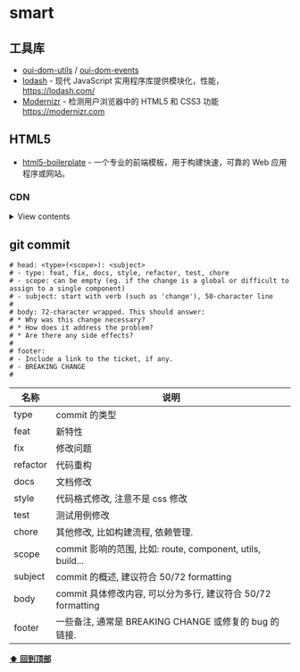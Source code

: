 # smart

## 工具库

* [oui-dom-utils](https://github.com/oneuijs/oui-dom-utils) / [oui-dom-events](https://github.com/oneuijs/oui-dom-events)
* [lodash](https://github.com/lodash/lodash) - 现代 JavaScript 实用程序库提供模块化，性能，https://lodash.com/
* [Modernizr](https://github.com/Modernizr/Modernizr) - 检测用户浏览器中的 HTML5 和 CSS3 功能 https://modernizr.com

## HTML5

* [html5-boilerplate](https://github.com/h5bp/html5-boilerplate) - 一个专业的前端模板，用于构建快速，可靠的 Web 应用程序或网站。

### CDN

<details>
<summary>View contents</summary>

* <script src="https://cdn.bootcss.com/jquery/3.3.1/jquery.js"></script>

</details>

## git commit
````
# head: <type>(<scope>): <subject>
# - type: feat, fix, docs, style, refactor, test, chore
# - scope: can be empty (eg. if the change is a global or difficult to assign to a single component)
# - subject: start with verb (such as 'change'), 50-character line
#
# body: 72-character wrapped. This should answer:
# * Why was this change necessary?
# * How does it address the problem?
# * Are there any side effects?
#
# footer: 
# - Include a link to the ticket, if any.
# - BREAKING CHANGE
#
````
名称 | 说明
---|---
type | commit 的类型
feat | 新特性
fix |修改问题
refactor| 代码重构
docs| 文档修改
style| 代码格式修改, 注意不是 css 修改
test|测试用例修改
chore| 其他修改, 比如构建流程, 依赖管理.
scope| commit 影响的范围, 比如: route, component, utils, build...
subject| commit 的概述, 建议符合 50/72 formatting
body|commit 具体修改内容, 可以分为多行, 建议符合 50/72 formatting
footer| 一些备注, 通常是 BREAKING CHANGE 或修复的 bug 的链接.

**[⬆ 回到顶部](#smart)**
